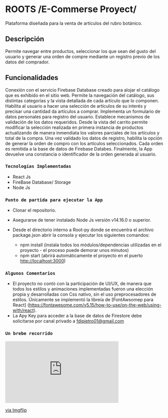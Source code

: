 # ROOTS /E-Commerse Proyect/

Plataforma diseñada para la venta de artículos del rubro botánico.

## Descripción

Permite navegar entre productos, seleccionar los que sean del gusto del usuario y generar una orden de compre mediante un registro previo de los datos del comprador. 

## Funcionalidades

Conexión con el servicio Firebase Database creado para alojar el catálogo que es exhibido en el sitio web.
Permite la navegación del catálogo, sus distintas categorías y la vista detallada de cada artículo que lo componen.
Habilita al usuario a hacer una selección de artículos de su interés y precisar una cantidad da artículos a comprar.
Implementa un formulario de datos personales para registro del usuario. Establece mecanismos de validación de los datos requeridos.
Desde la vista del carrito permite modificar la selección realizada en primera instancia de productos actualizando de manera inmendiata los valores parciales de los artículos y total de la compra.
Una vez validado los datos de registro, habilita la opción de generar la orden de compro con los artículos seleccionados. Cada orden es remitida a la base de datos de Firebase Databes. 
Finalmente, la App devuelve una constancia o identificador de la orden generada al usuario. 

### `Tecnologías Implementadas`

 - React Js
 - FireBase Database/ Storage
 - Node Js

### `Punto de partida para ejecutar la App`

- Clonar el repositorio.
- Asegurarse de tener instalado Node Js versión v14.16.0 o superior. 
- Desde el directorio interno a Root-py donde se encuentra el archivo package.json abrir la consola y ejecutar los siguientes comandos:

    - npm install
    (instala todos los módulos/dependencias utilizadas en el proyecto - el proceso puede demorar unos minutos)
    - npm start
    (abrirá automáticamente el proyecto en el puerto    [http://localhost:3000](http://localhost:3000))

### `Algunos Comentarios`
- El proyecto no contó con la participación de UI/UX, de manera que todos los estilos y animaciones implementadas fueron una elección propia y desarrolladas con Css nativo, sin el uso preprocesadores de estilos. Únicamente se implementó la libreía de [FontAwsomep para React] (https://fontawesome.com/v5.15/how-to-use/on-the-web/using-with/react). 
- La Apy Key para acceder a la base de datos de Firestore debe solicitarse por canal privado a fdipietro01@gmail.com   


### `Un brebe recorrido`

<div style="width:360px;max-width:100%;"><div style="height:0;padding-bottom:54.44%;position:relative;"><iframe width="360" height="196" style="position:absolute;top:0;left:0;width:100%;height:100%;" frameBorder="0" src="https://imgflip.com/embed/5bg697"></iframe></div><p><a href="https://imgflip.com/gif/5bg697">via Imgflip</a></p></div>
             






